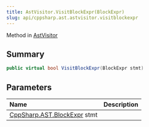 ```yaml
---
title: AstVisitor.VisitBlockExpr(BlockExpr)
slug: api/cppsharp.ast.astvisitor.visitblockexpr
---
```

Method in [AstVisitor](/api/cppsharp/ast/astvisitor)

## Summary



```csharp
public virtual bool VisitBlockExpr(BlockExpr stmt)
```

## Parameters

|Name|Description|
|:---|:---|
|[CppSharp.AST.BlockExpr](/api/cppsharp/ast/blockexpr) stmt||

